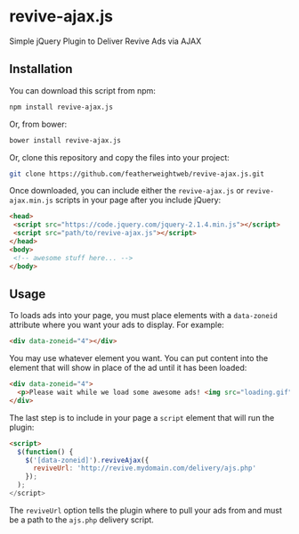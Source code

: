 # revive-ajax.js
Simple jQuery Plugin to Deliver Revive Ads via AJAX

## Installation
You can download this script from npm:
```bash
npm install revive-ajax.js
```

Or, from bower:
```bash
bower install revive-ajax.js
```

Or, clone this repository and copy the files into your project:
```bash
git clone https://github.com/featherweightweb/revive-ajax.js.git
```

Once downloaded, you can include either the `revive-ajax.js` or `revive-ajax.min.js` scripts in your page after you include jQuery:
```html
<head>
 <script src="https://code.jquery.com/jquery-2.1.4.min.js"></script>
 <script src="path/to/revive-ajax.js"></script>
</head>
<body>
 <!-- awesome stuff here... -->
</body>
```

## Usage
To loads ads into your page, you must place elements with a `data-zoneid` attribute where you want your ads to display. For example:
```html
<div data-zoneid="4"></div>
```

You may use whatever element you want. You can put content into the element that will show in place of the ad until it has been loaded:
```html
<div data-zoneid="4">
  <p>Please wait while we load some awesome ads! <img src="loading.gif"></p>
</div>
```

The last step is to include in your page a `script` element that will run the plugin:
```html
<script>
  $(function() {
    $('[data-zoneid]').reviveAjax({
      reviveUrl: 'http://revive.mydomain.com/delivery/ajs.php'
    });
  );
</script>
```

The `reviveUrl` option tells the plugin where to pull your ads from and must be a path to the `ajs.php` delivery script.
